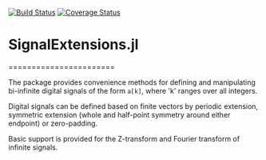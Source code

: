 [![Build Status](https://travis-ci.org/daanhb/SignalExtensions.jl.svg?branch=master)](https://travis-ci.org/daanhb/SignalExtensions.jl)
[![Coverage Status](https://coveralls.io/repos/github/daanhb/SignalExtensions.jl/badge.svg)](https://coveralls.io/github/daanhb/SignalExtensions.jl)


# SignalExtensions.jl
=======================

The package provides convenience methods for defining and manipulating bi-infinite digital signals of the form `a[k]`, where 'k' ranges over all integers.

Digital signals can be defined based on finite vectors by periodic extension, symmetric extension (whole and half-point symmetry around either endpoint) or zero-padding.

Basic support is provided for the Z-transform and Fourier transform of infinite signals.
